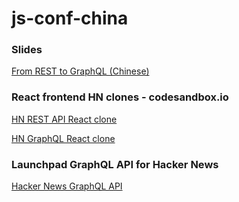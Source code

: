 # js-conf-china

### Slides

[From REST to GraphQL (Chinese)](./jonas-js-conf-china-cn.pdf)

### React frontend HN clones - codesandbox.io

[HN REST API React clone](https://codesandbox.io/s/mQOG4L3R9)

[HN GraphQL React clone](https://codesandbox.io/s/82z6gEyvl)

### Launchpad GraphQL API for Hacker News

[Hacker News GraphQL API](https://launchpad.graphql.com/jm9wn07qp)
